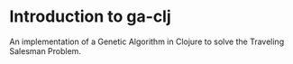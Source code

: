 # Introduction to ga-clj

An implementation of a Genetic Algorithm in Clojure to solve the Traveling Salesman Problem.
